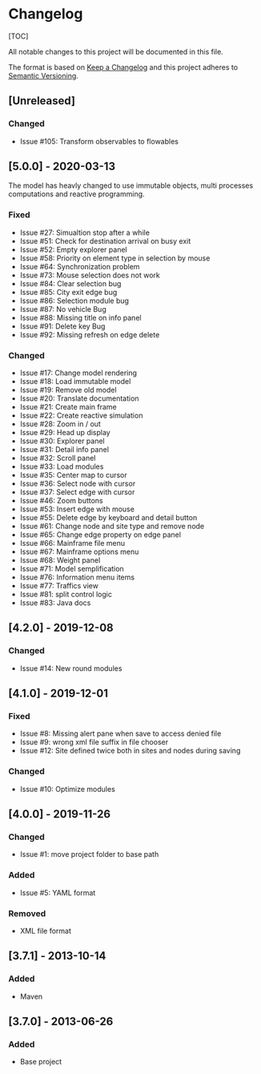 # Changelog

[TOC]

All notable changes to this project will be documented in this file.

The format is based on [Keep a Changelog](http://keepachangelog.com/en/1.0.0/)
and this project adheres to [Semantic Versioning](http://semver.org/spec/v2.0.0.html).

## [Unreleased]

### Changed

- Issue #105: Transform observables to flowables

## [5.0.0] - 2020-03-13

The model has heavly changed to use immutable objects, multi processes computations and reactive programming.

### Fixed

- Issue #27: Simualtion stop after a while
- Issue #51: Check for destination arrival on busy exit
- Issue #52: Empty explorer panel
- Issue #58: Priority on element type in selection by mouse
- Issue #64: Synchronization problem
- Issue #73: Mouse selection does not work
- Issue #84: Clear selection bug
- Issue #85: City exit edge bug
- Issue #86: Selection module bug
- Issue #87: No vehicle Bug
- Issue #88: Missing title on info panel
- Issue #91: Delete key Bug
- Issue #92: Missing refresh on edge delete

### Changed

- Issue #17: Change model rendering
- Issue #18: Load immutable model
- Issue #19: Remove old model
- Issue #20: Translate documentation
- Issue #21: Create main frame
- Issue #22: Create reactive simulation
- Issue #28: Zoom in / out
- Issue #29: Head up display
- Issue #30: Explorer panel
- Issue #31: Detail info panel
- Issue #32: Scroll panel
- Issue #33: Load modules
- Issue #35: Center map to cursor
- Issue #36: Select node with cursor
- Issue #37: Select edge with cursor
- Issue #46: Zoom buttons
- Issue #53: Insert edge with mouse
- Issue #55: Delete edge by keyboard and detail button
- Issue #61: Change node and site type and remove node
- Issue #65: Change edge property on edge panel
- Issue #66: Mainframe file menu
- Issue #67: Mainframe options menu
- Issue #68: Weight panel
- Issue #71: Model semplification
- Issue #76: Information menu items
- Issue #77: Traffics view
- Issue #81: split control logic 
- Issue #83: Java docs

## [4.2.0] - 2019-12-08

### Changed

- Issue #14: New round modules

## [4.1.0] - 2019-12-01

### Fixed

- Issue #8: Missing alert pane when save to access denied file
- Issue #9: wrong xml file suffix in file chooser
- Issue #12: Site defined twice both in sites and nodes during saving

### Changed

- Issue #10: Optimize modules

## [4.0.0] - 2019-11-26

### Changed

- Issue #1: move project folder to base path

### Added

- Issue #5: YAML format

### Removed

- XML file format

## [3.7.1] - 2013-10-14

### Added

- Maven

## [3.7.0] - 2013-06-26

### Added

- Base project
